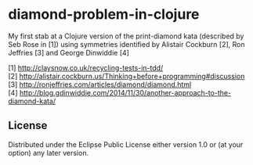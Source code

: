 # diamond-problem-in-clojure

My first stab at a Clojure version of the print-diamond kata (described by Seb Rose in [1])
using symmetries identified by Alistair Cockburn [2], Ron Jeffries [3] and George Dinwiddie [4]

[1] http://claysnow.co.uk/recycling-tests-in-tdd/ <br>
[2] http://alistair.cockburn.us/Thinking+before+programming#discussion <br>
[3] http://ronjeffries.com/articles/diamond/diamond.html <br>
[4] http://blog.gdinwiddie.com/2014/11/30/another-approach-to-the-diamond-kata/

## License

Distributed under the Eclipse Public License either version 1.0 or (at your option) any later version.
